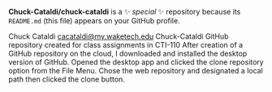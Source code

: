 **Chuck-Cataldi/chuck-cataldi** is a ✨ _special_ ✨ repository because its `README.md` (this file) appears on your GitHub profile.


Chuck Cataldi
cacataldi@my.waketech.edu
Chuck-Cataldi GitHub repository created for class assignments in CTI-110
After creation of a GitHub repository on the cloud, I downloaded and installed the desktop version of GitHub.  Opened the desktop app and clicked the clone repository option from the File Menu. Chose the web repository and designated a local path then clicked the clone button.
